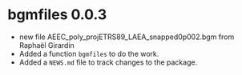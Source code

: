 # bgmfiles 0.0.3

* new file AEEC_poly_projETRS89_LAEA_snapped0p002.bgm from Raphaël Girardin
* Added a function `bgmfiles` to do the work. 
* Added a `NEWS.md` file to track changes to the package.



